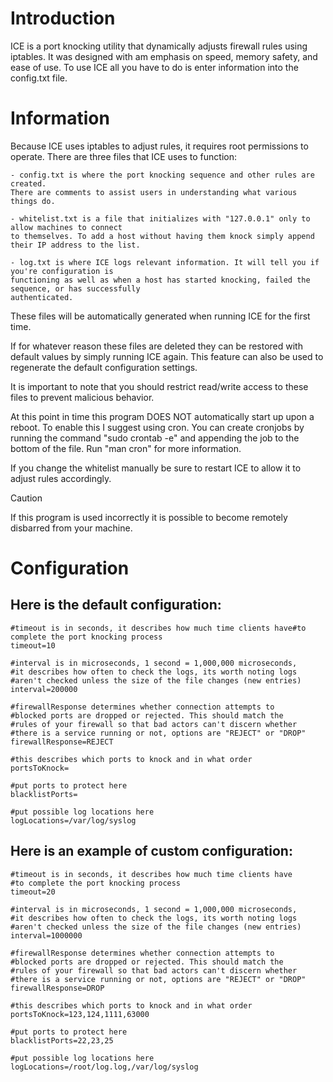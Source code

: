 
# Introduction

ICE is a port knocking utility that dynamically adjusts firewall rules using iptables.
It was designed with am emphasis on speed, memory safety, and ease of use.
To use ICE all you have to do is enter information into the config.txt file.

# Information

Because ICE uses iptables to adjust rules, it requires root permissions
to operate. There are three files that ICE uses to function:

	- config.txt is where the port knocking sequence and other rules are created.
 	There are comments to assist users in understanding what various things do.
 
	- whitelist.txt is a file that initializes with "127.0.0.1" only to allow machines to connect
	to themselves. To add a host without having them knock simply append their IP address to the list.
 
	- log.txt is where ICE logs relevant information. It will tell you if you're configuration is
 	functioning as well as when a host has started knocking, failed the sequence, or has successfully 
  	authenticated. 

These files will be automatically generated when running ICE for the first time.

If for whatever reason these files are deleted they can be restored with default values by simply running ICE again. This feature can
also be used to regenerate the default configuration settings. 

It is important to note that you should restrict read/write access to these files to prevent malicious behavior.

At this point in time this program DOES NOT automatically start up upon a reboot. To enable this I suggest using
cron. You can create cronjobs by running the command "sudo crontab -e" and appending the job to the bottom of 
the file. Run "man cron" for more information. 

If you change the whitelist manually be sure to restart ICE to allow it to adjust rules accordingly.

> [!CAUTION]
> If this program is used incorrectly it is possible to become remotely disbarred from your machine.

# Configuration

## Here is the default configuration:
```
#timeout is in seconds, it describes how much time clients have#to complete the port knocking process
timeout=10

#interval is in microseconds, 1 second = 1,000,000 microseconds,
#it describes how often to check the logs, its worth noting logs
#aren't checked unless the size of the file changes (new entries)
interval=200000

#firewallResponse determines whether connection attempts to
#blocked ports are dropped or rejected. This should match the
#rules of your firewall so that bad actors can't discern whether
#there is a service running or not, options are "REJECT" or "DROP"
firewallResponse=REJECT

#this describes which ports to knock and in what order
portsToKnock=

#put ports to protect here
blacklistPorts=

#put possible log locations here
logLocations=/var/log/syslog
```

## Here is an example of custom configuration:

```
#timeout is in seconds, it describes how much time clients have
#to complete the port knocking process
timeout=20

#interval is in microseconds, 1 second = 1,000,000 microseconds,
#it describes how often to check the logs, its worth noting logs
#aren't checked unless the size of the file changes (new entries)
interval=1000000

#firewallResponse determines whether connection attempts to
#blocked ports are dropped or rejected. This should match the
#rules of your firewall so that bad actors can't discern whether
#there is a service running or not, options are "REJECT" or "DROP"
firewallResponse=DROP

#this describes which ports to knock and in what order
portsToKnock=123,124,1111,63000

#put ports to protect here
blacklistPorts=22,23,25

#put possible log locations here
logLocations=/root/log.log,/var/log/syslog
```

